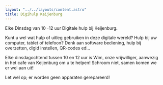 ```yaml
---
layout: "../../layouts/content.astro"
title: Digihulp Keijenburg
---
```

Elke Dinsdag van 10 -12 uur Digitale hulp  bij Keijenburg.

Kunt u wel wat hulp of uitleg gebruiken in deze digitale wereld? 
Hulp bij uw computer, tablet of telefoon? Denk aan software bediening, 
hulp bij overzetten, digid instellen, QR-codes ed… 

Elke dinsdagochtend tussen 10 en 12 uur is Wim, onze vrijwilliger, aanwezig in het cafe van Keijenburg om u te helpen! 
Schroom niet, samen komen we er wel aan uit!

Let wel op; er worden geen apparaten gerepareerd!
